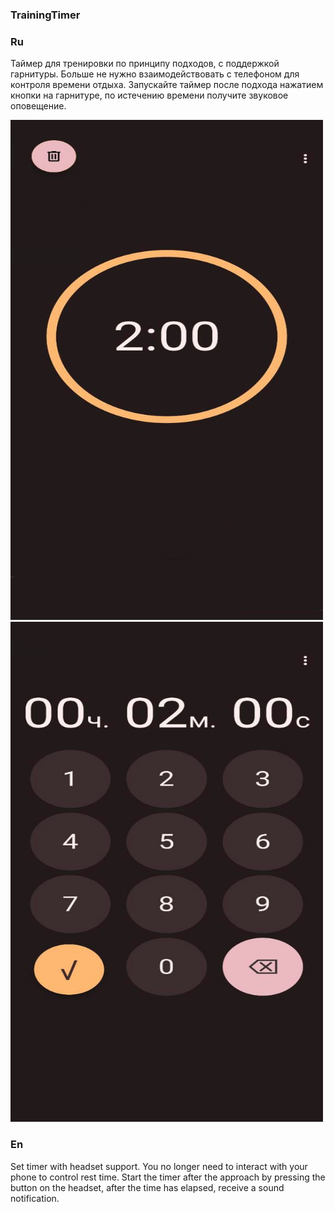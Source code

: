 ### TrainingTimer 

### Ru 
Таймер для тренировки по принципу подходов, с поддержкой гарнитуры. 
Больше не нужно взаимодействовать с телефоном для контроля времени отдыха.
Запускайте таймер после подхода нажатием кнопки на гарнитуре, по истечению времени получите звуковое оповещение.

<img src="app/src/main/res/drawable/screen_1.jpg" width="500" height="800">

<img src="app/src/main/res/drawable/screen_2.jpg" width="500" height="800">

### En
Set timer with headset support.
You no longer need to interact with your phone to control rest time. 
Start the timer after the approach by pressing the button on the headset, after the time has elapsed, receive a sound notification.
